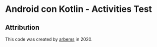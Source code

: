 # Android con Kotlin - Activities Test


## Attribution

This code was created by [arbems](https://github.com/arbems) in 2020.